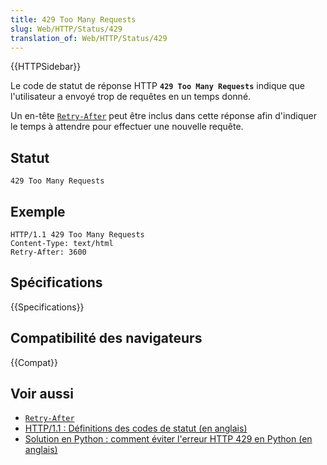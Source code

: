 ```yaml
---
title: 429 Too Many Requests
slug: Web/HTTP/Status/429
translation_of: Web/HTTP/Status/429
---
```


{{HTTPSidebar}}

Le code de statut de réponse HTTP **`429 Too Many Requests`** indique que l'utilisateur a envoyé trop de requêtes en un temps donné.

Un en-tête [`Retry-After`](/fr/docs/Web/HTTP/Headers/Retry-After) peut être inclus dans cette réponse afin d'indiquer le temps à attendre pour effectuer une nouvelle requête.

## Statut

```
429 Too Many Requests
```

## Exemple

```
HTTP/1.1 429 Too Many Requests
Content-Type: text/html
Retry-After: 3600
```

## Spécifications

{{Specifications}}

## Compatibilité des navigateurs

{{Compat}}

## Voir aussi

- [`Retry-After`](/fr/docs/Web/HTTP/Headers/Retry-After)
- [HTTP/1.1&nbsp;: Définitions des codes de statut (en anglais)](https://www.w3.org/Protocols/rfc2616/rfc2616-sec10.html)
- [Solution en Python&nbsp;: comment éviter l'erreur HTTP 429 en Python (en anglais)](https://stackoverflow.com/questions/22786068/how-to-avoid-http-error-429-too-many-requests-python)
